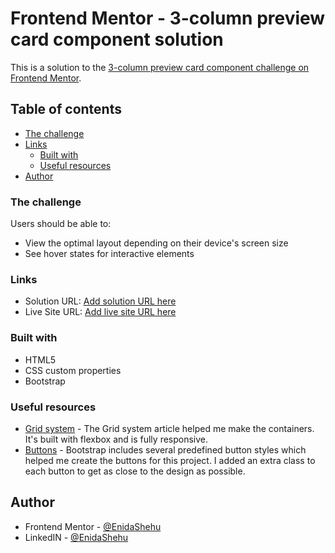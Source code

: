 # Frontend Mentor - 3-column preview card component solution

This is a solution to the [3-column preview card component challenge on Frontend Mentor](https://www.frontendmentor.io/challenges/3column-preview-card-component-pH92eAR2-).

## Table of contents

- [The challenge](#the-challenge)
- [Links](#links)
  - [Built with](#built-with)
  - [Useful resources](#useful-resources)
- [Author](#author)

### The challenge

Users should be able to:

- View the optimal layout depending on their device's screen size
- See hover states for interactive elements

### Links

- Solution URL: [Add solution URL here](https://your-solution-url.com)
- Live Site URL: [Add live site URL here](https://your-live-site-url.com)

### Built with

- HTML5
- CSS custom properties
- Bootstrap

### Useful resources

- [Grid system](https://getbootstrap.com/docs/4.0/layout/grid/) - The Grid system article helped me make the containers. It's built with flexbox and is fully responsive.
- [Buttons](https://getbootstrap.com/docs/4.0/components/buttons/) - Bootstrap includes several predefined button styles which helped me create the buttons for this project. I added an extra class to each button to get as close to the design as possible.

## Author

- Frontend Mentor - [@EnidaShehu](https://www.frontendmentor.io/profile/EnidaShehu)
- LinkedIN - [@EnidaShehu](https://www.linkedin.com/in/enida-shehu-04504612b/)
